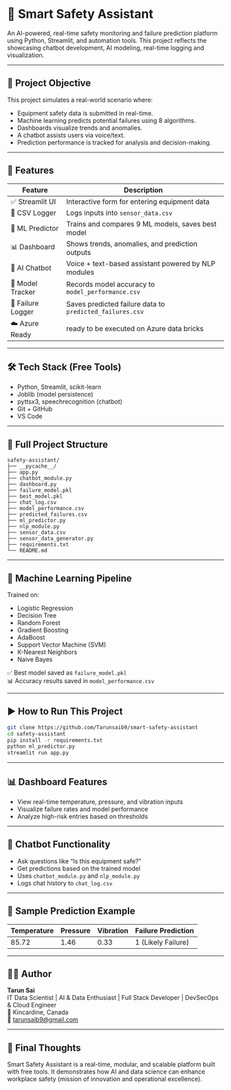 
# 🔐 Smart Safety Assistant

An AI-powered, real-time safety monitoring and failure prediction platform using Python, Streamlit, and automation tools. This project reflects  the showcasing chatbot development, AI modeling, real-time logging and visualization.

---

## 🎯 Project Objective

This project simulates a real-world scenario where:
- Equipment safety data is submitted in real-time.
- Machine learning predicts potential failures using 8 algorithms.
- Dashboards visualize trends and anomalies.
- A chatbot assists users via voice/text.
- Prediction performance is tracked for analysis and decision-making.

---

## 🧩 Features

| Feature               | Description                                              |
|-----------------------|----------------------------------------------------------|
| ✅ Streamlit UI        | Interactive form for entering equipment data             |
| 📁 CSV Logger          | Logs inputs into `sensor_data.csv`                        |
| 🧠 ML Predictor        | Trains and compares 9 ML models, saves best model        |
| 📊 Dashboard           | Shows trends, anomalies, and prediction outputs          |
| 🤖 AI Chatbot         | Voice + text-based assistant powered by NLP modules     |
| 🧾 Model Tracker      | Records model accuracy to `model_performance.csv`         |
| 🧠 Failure Logger      | Saves predicted failure data to `predicted_failures.csv` |
| ☁️ Azure Ready        | ready to be executed on Azure data bricks  |

---

## 🛠 Tech Stack (Free Tools)

- Python, Streamlit, scikit-learn
- Joblib (model persistence)
- pyttsx3, speechrecognition (chatbot)
- Git + GitHub
- VS Code

---

## 📁 Full Project Structure

```
safety-assistant/
├── __pycache__/
├── app.py
├── chatbot_module.py
├── dashboard.py
├── failure_model.pkl
├── best_model.pkl
├── chat_log.csv
├── model_performance.csv
├── predicted_failures.csv
├── ml_predictor.py
├── nlp_module.py
├── sensor_data.csv
├── sensor_data_generator.py
├── requirements.txt
└── README.md
```

---

## 🧠 Machine Learning Pipeline

Trained on:
- Logistic Regression
- Decision Tree
- Random Forest
- Gradient Boosting
- AdaBoost
- Support Vector Machine (SVM)
- K-Nearest Neighbors
- Naive Bayes

✅ Best model saved as `failure_model.pkl`  
📊 Accuracy results saved in `model_performance.csv`

---

## ▶️ How to Run This Project

```bash
git clone https://github.com/Tarunsaib9/smart-safety-assistant
cd safety-assistant
pip install -r requirements.txt
python ml_predictor.py
streamlit run app.py
```

---

## 📊 Dashboard Features

- View real-time temperature, pressure, and vibration inputs
- Visualize failure rates and model performance
- Analyze high-risk entries based on thresholds

---

## 🤖 Chatbot Functionality

- Ask questions like “Is this equipment safe?”
- Get predictions based on the trained model
- Uses `chatbot_module.py` and `nlp_module.py`
- Logs chat history to `chat_log.csv`

---

## 🧪 Sample Prediction Example

| Temperature | Pressure | Vibration | Failure Prediction |
|-------------|----------|-----------|--------------------|
| 85.72       | 1.46     | 0.33      | 1 (Likely Failure) |

---

## 👨‍🔬 Author

**Tarun Sai**  
IT Data Scientist | AI & Data Enthusiast | Full Stack Developer | DevSecOps & Cloud Engineer  
📍 Kincardine, Canada  
📧 tarunsaib9@gmail.com

---

## 🏁 Final Thoughts

Smart Safety Assistant is a real-time, modular, and scalable platform built with free tools. It demonstrates how AI and data science can enhance workplace safety (mission of innovation and operational excellence).
